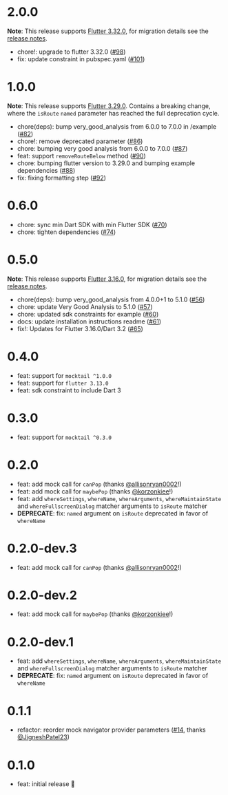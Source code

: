 # 2.0.0 

**Note**: This release supports [Flutter 3.32.0](https://docs.flutter.dev/release/release-notes/release-notes-3.32.0), for migration details see the [release notes](https://github.com/VeryGoodOpenSource/mockingjay/releases/tag/v2.0.0).

- chore!: upgrade to flutter 3.32.0 ([#98](https://github.com/VeryGoodOpenSource/mockingjay/pull/98))
- fix: update constraint in pubspec.yaml ([#101](https://github.com/VeryGoodOpenSource/mockingjay/pull/101))

# 1.0.0

**Note**: This release supports [Flutter 3.29.0](https://docs.flutter.dev/release/release-notes/release-notes-3.29.0). Contains a breaking change, where the `isRoute` `named` parameter has reached the full deprecation cycle.

- chore(deps): bump very_good_analysis from 6.0.0 to 7.0.0 in /example ([#82](https://github.com/VeryGoodOpenSource/mockingjay/pull/82))
- chore!: remove deprecated parameter ([#86](https://github.com/VeryGoodOpenSource/mockingjay/pull/86))
- chore: bumping very good analysis from 6.0.0 to 7.0.0 ([#87](https://github.com/VeryGoodOpenSource/mockingjay/pull/87))
- feat: support `removeRouteBelow` method ([#90](https://github.com/VeryGoodOpenSource/mockingjay/pull/90))
- chore: bumping flutter version to 3.29.0 and bumping example dependencies ([#88](https://github.com/VeryGoodOpenSource/mockingjay/pull/88))
- fix: fixing formatting step ([#92](https://github.com/VeryGoodOpenSource/mockingjay/pull/92))

# 0.6.0

- chore: sync min Dart SDK with min Flutter SDK ([#70](https://github.com/VeryGoodOpenSource/mockingjay/pull/70))
- chore: tighten dependencies ([#74](https://github.com/VeryGoodOpenSource/mockingjay/pull/74))

# 0.5.0

**Note**: This release supports [Flutter 3.16.0](https://docs.flutter.dev/release/release-notes/release-notes-3.16.0), for migration details see the [release notes](https://github.com/VeryGoodOpenSource/mockingjay/releases/tag/v0.5.0).

- chore(deps): bump very_good_analysis from 4.0.0+1 to 5.1.0 ([#56](https://github.com/VeryGoodOpenSource/mockingjay/pull/56))
- chore: update Very Good Analysis to 5.1.0 ([#57](https://github.com/VeryGoodOpenSource/mockingjay/pull/57))
- chore: updated sdk constraints for example ([#60](https://github.com/VeryGoodOpenSource/mockingjay/pull/60))
- docs: update installation instructions readme ([#61](https://github.com/VeryGoodOpenSource/mockingjay/pull/61))
- fix!: Updates for Flutter 3.16.0/Dart 3.2 ([#65](https://github.com/VeryGoodOpenSource/mockingjay/pull/65))

# 0.4.0

- feat: support for `mocktail ^1.0.0`
- feat: support for `flutter 3.13.0`
- feat: sdk constraint to include Dart 3

# 0.3.0

- feat: support for `mocktail ^0.3.0`

# 0.2.0

- feat: add mock call for `canPop` (thanks [@allisonryan0002](https://github.com/allisonryan0002)!)
- feat: add mock call for `maybePop` (thanks [@korzonkiee](https://github.com/korzonkiee)!)
- feat: add `whereSettings`, `whereName`, `whereArguments`, `whereMaintainState` and `whereFullscreenDialog` matcher arguments to `isRoute` matcher
- **DEPRECATE**: fix: `named` argument on `isRoute` deprecated in favor of `whereName`

# 0.2.0-dev.3

- feat: add mock call for `canPop` (thanks [@allisonryan0002](https://github.com/allisonryan0002)!)

# 0.2.0-dev.2

- feat: add mock call for `maybePop` (thanks [@korzonkiee](https://github.com/korzonkiee)!)

# 0.2.0-dev.1

- feat: add `whereSettings`, `whereName`, `whereArguments`, `whereMaintainState` and `whereFullscreenDialog` matcher arguments to `isRoute` matcher
- **DEPRECATE**: fix: `named` argument on `isRoute` deprecated in favor of `whereName`

# 0.1.1

- refactor: reorder mock navigator provider parameters ([#14](https://github.com/VeryGoodOpenSource/mockingjay/pull/14), thanks [@JigneshPatel23](https://github.com/JigneshPatel23))

# 0.1.0

- feat: initial release 🎉
